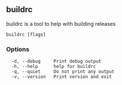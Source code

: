 ## buildrc

buildrc is a tool to help with building releases

```
buildrc [flags]
```

### Options

```
  -d, --debug     Print debug output
  -h, --help      help for buildrc
  -q, --quiet     Do not print any output
  -v, --version   Print version and exit
```

